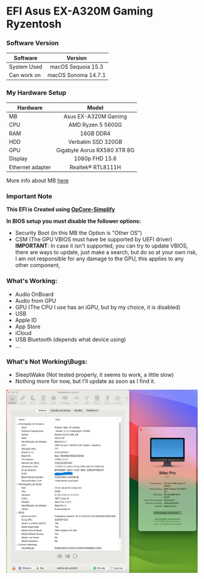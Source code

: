 # EFI Asus EX-A320M Gaming Ryzentosh

### Software Version
| Software | Version |
| --- | :--: |
| System Used | macOS Sequoia 15.3 |
| Can work on | macOS Sonoma 14.7.1 |

### My Hardware Setup
|   Hardware    |   Model  |
| -------- | :----: |
| MB | Asus EX-A320M Gaming |
| CPU | AMD Ryzen 5 5600G |
| RAM | 16GB DDR4 |
| HDD | Verbatim SSD 320GB |
| GPU | Gigabyte Aorus RX580 XTR 8G |
| Display | 1080p FHD 15.6 |
| Ethernet adapter | Realtek® RTL8111H |

More info about MB [here](https://www.asus.com/pt/motherboards-components/motherboards/expedition/ex-a320m-gaming/)

### Important Note
**This EFI is Created using [OpCore-Simplify](https://github.com/lzhoang2801/OpCore-Simplify)** 

**In BIOS setup you must disable the follower options:**
  - Security Boot (in this MB the Option is "Other OS")
   - CSM (The GPU VBIOS must have be supported by UEFI driver) 
		**IMPORTANT**: In case it isn't supported, you can try to update VBIOS, there are ways to update, just make a search, but do so at your own risk, I am not responsible for any damage to the GPU, this applies to any other component,
		    
### What's Working:
- Audio OnBoard
- Audio from GPU
- GPU (The CPU I use has an iGPU, but by my choice, it is disabled)
- USB
- Apple ID
- App Store
- iCloud
- USB Bluetooth (depends what device using)
- ...


### What's Not Working\Bugs:
- Sleep\Wake (Not tested properly, it seems to work, a little slow)
-  Nothing more for now, but I'll update as soon as I find it.


![img.png](https://github.com/pedropereira22/EFI-Asus-EX-A320M-Gaming-Hackintosh/blob/main/img.png "Preview")
